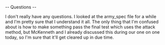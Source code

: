 -- Questions --

I don't really have any questions. I looked at the army_spec file for a while and
I'm pretty sure that I understand it all. The only thing that I'm confused about
is how to make something pass the final test which uses the attack method, but
McKenneth and I already discussed this during our one on one today, so I'm sure
that it'll get cleared up in due time.
